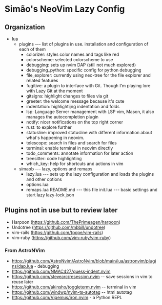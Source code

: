 # Simão's NeoVim Lazy Config

## Organization

* lua
    * plugins --- list of plugins in use. installation and configuration of each of them
        * colorizer: styles color names and tags like red
        * colorscheme: selected colorscheme to use
        * debugging:  sets up nvim DAP (still not much explored)
        * debugging_python: specific config for python debugging
        * file_explorer: currently using neo-tree for the file explorer and related features
        * fugitive: a plugin to interface with Git. Though I'm playing lore with Lazy Git at the
        moment
        * gitsigns: highlight changes to files via git
        * greeter: the welcome message because it's cute
        * indentation: highlightijng indentation and folds
        * lsp: Language Server management with LSP vim, Mason, it also manages the autocompletion
        plugin
        * notify: nicer notifications on the top right corner
        * rust: to explore further
        * statusline: improved statusline with different information about what's happening in
        neovim.
        * telescope: search in files and search for files
        * terminal: enable terminal in neovim directly
        * todo_comments: annotate information for later action
        * treesitter: code highlighting
        * which_key: help for shortcuts and actions in vim
    * simaob --- lazy, options and remaps
        * lazy.lua --- sets up the lazy configuration and loads the plugins and other options
        * options.lua
        * remaps.lua
    README.md --- this file
    init.lua --- basic settings and start lazy
    lazy-lock.json

## Plugins not in use but to review later

* Harpoon (https://github.com/ThePrimeagen/harpoon)
* Undotree (https://github.com/mbbill/undotree)
* vim-rails (https://github.com/tpope/vim-rails)
* vim-ruby (https://github.com/vim-ruby/vim-ruby)

### From AstroNVim

* https://github.com/AstroNvim/AstroNvim/blob/main/lua/astronvim/plugins/dap.lua - debugging
* https://github.com/NMAC427/guess-indent.nvim
* https://github.com/stevearc/resession.nvim -- save sessions in vim to reuse later
* https://github.com/akinsho/toggleterm.nvim -- terminal in vim
* https://github.com/windwp/nvim-ts-autotag -- html autotag
* https://github.com/Vigemus/iron.nvim - a Python REPL
